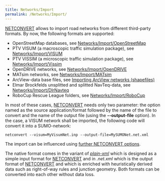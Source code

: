 ```yaml
---
title: Networks/Import
permalink: /Networks/Import/
---
```


[NETCONVERT](../NETCONVERT.md) allows to import road networks from
different third-party formats. By now, the following formats are
supported:

- OpenStreetMap databases, see
  [Networks/Import/OpenStreetMap](../Networks/Import/OpenStreetMap.md)
- PTV VISUM (a macroscopic traffic simulation package), see
  [Networks/Import/VISUM](../Networks/Import/VISUM.md)
- PTV VISSIM (a microscopic traffic simulation package), see
  [Networks/Import/Vissim](../Networks/Import/Vissim.md)
- OpenDRIVE networks, see
  [Networks/Import/OpenDRIVE](../Networks/Import/OpenDRIVE.md)
- MATsim networks, see
  [Networks/Import/MATsim](../Networks/Import/MATsim.md)
- ArcView-data base files, see [Importing ArcView networks (shapefiles)](../Networks/Import/ArcView.md)
- Elmar Brockfelds unsplitted and splitted NavTeq-data, see
  [Networks/Import/DlrNavteq](../Networks/Import/DlrNavteq.md)
- RoboCup Rescue League folders, see
  [Networks/Import/RoboCup](../Networks/Import/RoboCup.md)

In most of these cases, [NETCONVERT](../NETCONVERT.md) needs only
two parameter: the option named as the source application/format
followed by the name of the file to convert and the name of the output
file (using the **--output-file** option). In the case, a VISUM network shall be
imported, the following code will convert it into a SUMO-network:

```
netconvert --visum=MyVisumNet.inp --output-file=MySUMONet.net.xml
```

The import can be influenced using [further NETCONVERT options](../Networks/Further_Options.md).

The native format comes in the variant of
[*plain-xml*](../Networks/PlainXML.md#node_descriptions)
which is designed as a simple input format for
[NETCONVERT](../NETCONVERT.md) and in *.net.xml* which is the
output format of [NETCONVERT](../NETCONVERT.md) and which is
enriched with heuristically derived data such as right-of-way rules and
junction geometry. Both formats can be converted into each other without
data loss.